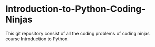 # Introduction-to-Python-Coding-Ninjas
This git repository consist of all the coding problems of coding ninjas course Introduction to Python.
